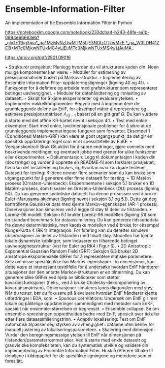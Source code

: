 # Ensemble-Information-Filter
An implementation of he Ensemble Information Filter in Python

https://notebooklm.google.com/notebook/233dcba4-b243-48fe-aa1b-0994e66663eb?_gl=1*11hg3ma*_ga*MzMyNzUwMTM5LjE3NDIzOTkwMzE.*_ga_W0LDH41ZCB*MTc0MjkwNTUxMC4yLjEuMTc0MjkwNTUxMS4wLjAuMA..

https://arxiv.org/pdf/2501.09016

•
Strukturér prosjektet: Planlegg hvordan du vil strukturere koden din. Noen mulige komponenter kan være:
◦
Moduler for estimering av presisjonsmatriser basert på Markov-struktur.
◦
Implementering av Ensemble Information Filter-oppdateringsligninger (ligning 40 og 41).
◦
Funksjoner for å definere og arbeide med grafstrukturer som representerer betinget uavhengighet.
◦
Moduler for datahåndtering og innlasting av datasett.
◦
Skript for å kjøre eksperimenter og evaluere ytelsen.
•
Implementer nøkkelkomponenter: Begynn med å implementere de grunnleggende delene av EnIF, for eksempel måter å representere og estimere presisjonsmatrisen $\Lambda_{t|t-1}$ basert på en gitt graf $G$. Du kan vurdere å starte med det affine KR-kartet nevnt i seksjon 4.1.
•
Test med enkle eksempler: Start med enkle, lavdimensjonale problemer for å sikre at de grunnleggende implementeringene fungerer som forventet. Eksempel 1 (Conditioned Matérn-GRF) kan være et godt utgangspunkt, da det gir en spesifikk oppdateringsregel som er et spesialtilfelle av EnKF.
•
Versjonskontroll: Bruk Git aktivt for å spore endringer, gjøre commits med beskrivende meldinger, og eventuelt jobbe med grener for ulike funksjoner eller eksperimenter.
•
Dokumentasjon: Legg til dokumentasjon i koden din (docstrings) og vurder å opprette en README-fil som forklarer prosjektet, hvordan det installeres og brukes, og hvordan man kan kjøre testene.
Datasett for testing:
Kildene nevner flere scenarier som du kan bruke som utgangspunkt for å generere eller finne datasett for testing:
•
1D Matérn prosess (Ornstein-Uhlenbeck): Eksperimentene i seksjon 5.1 bruker en 1D Matérn-prosess, som tilsvarer en Ornstein-Uhlenbeck (OU) prosess (ligning 50). Du kan generere syntetiske datasett fra denne prosessen ved å bruke Euler-Maruyama-skjemaet (ligning nevnt i seksjon 3.1 og 5.1). Dette gir deg kontrollerte Gaussiske data med kjente Markov-egenskaper (AR-1 prosess). Observasjoner kan simuleres ved å legge til støy til deler av tilstanden.
•
Lorenz-96 modell: Seksjon 6.1 bruker Lorenz-96 modellen (ligning 51) som en standard benchmark for dataassimilering. Du kan generere tidsseriedata fra denne deterministiske, men kaotiske modellen ved å bruke for eksempel Runge-Kutta 4 (RK4) integrasjon. For filtering kan du deretter simulere observasjoner av deler av tilstanden med tilsatt støy. Modellen har kjente lokale dynamiske koblinger, som induserer en tilhørende betinget uavhengighetsstruktur (vist for Euler og RK4 i Figur 6).
•
2D Anisotropic Exponential Gaussian Random Field (GRF): Seksjon 6.3 bruker 2D anisotrope eksponensielle GRFer for å representere statiske parametere. Selv om disse spesifikt ikke har Markov-egenskaper i to dimensjoner, kan dette være et interessant testtilfelle for å undersøke hvordan EnIF håndterer situasjoner der den antatte Markov-strukturen er en tilnærming. Du kan generere slike GRFer ved hjelp av biblioteker som støtter kovaransfunksjoner (f.eks., ved å bruke Cholesky-dekomponering av kovariansmatrisen). Observasjoner simuleres langs diagonalen med støy.
Når du tester, bør du fokusere på å evaluere hvordan EnIF håndterer kjente utfordringer i EDA, som:
•
Spurious correlations: Undersøk om EnIF gir mer lokale og pålitelige oppdateringer sammenlignet med metoder som EnKF, spesielt når ensemble-størrelsen er begrenset.
•
Ensemble collapse: Se om ensemble-spredningen opprettholdes bedre med EnIF, spesielt over tid eller etter flere dataassimileringstrinn.
•
Adaptiv lokalisering: Test om EnIF automatisk tilpasser seg styrken av avhengighet i dataene uten behov for manuell justering av lokaliseringsparametere.
•
Skalering med dimensjon: Vurder den beregningsmessige ytelsen til EnIF når dimensjonen på tilstanden/parameterrommet øker.
Ved å starte med enkle datasett og gradvis øke kompleksiteten, kan du systematisk utvikle og validere din implementering av Ensemble Information Filter. Husk å referere tilbake til detaljene i kildepapiret for de spesifikke ligningene og metodene som er foreslått.
